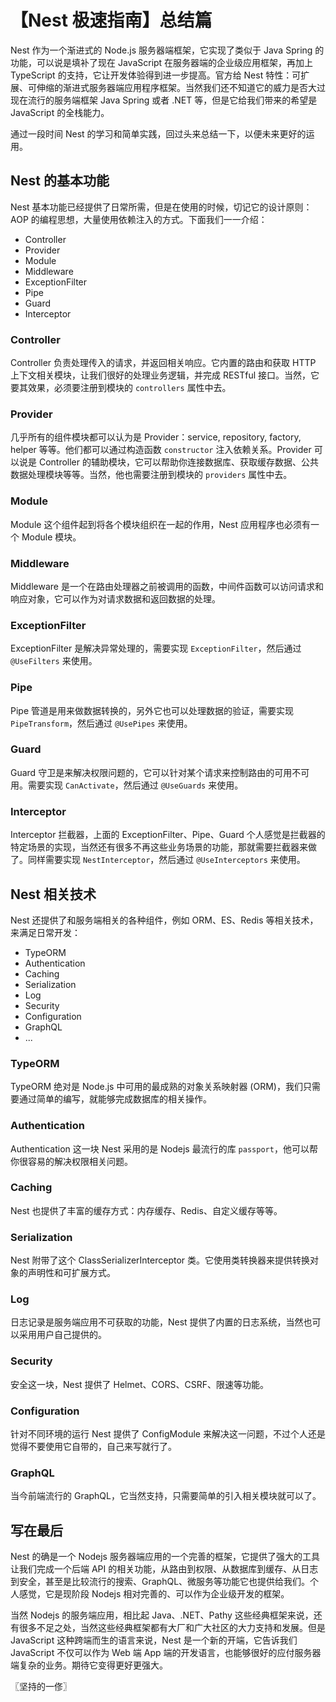 # 【Nest 极速指南】总结篇
Nest 作为一个渐进式的 Node.js 服务器端框架，它实现了类似于 Java Spring 的功能，可以说是填补了现在 JavaScript 在服务器端的企业级应用框架，再加上 TypeScript 的支持，它让开发体验得到进一步提高。官方给 Nest 特性：可扩展、可伸缩的渐进式服务器端应用程序框架。当然我们还不知道它的威力是否大过现在流行的服务端框架 Java Spring 或者 .NET 等，但是它给我们带来的希望是 JavaScript 的全栈能力。

通过一段时间 Nest 的学习和简单实践，回过头来总结一下，以便未来更好的运用。

## Nest 的基本功能
Nest 基本功能已经提供了日常所需，但是在使用的时候，切记它的设计原则：AOP 的编程思想，大量使用依赖注入的方式。下面我们一一介绍：

* Controller
* Provider
* Module
* Middleware
* ExceptionFilter
* Pipe
* Guard
* Interceptor

### Controller
Controller 负责处理传入的请求，并返回相关响应。它内置的路由和获取 HTTP 上下文相关模块，让我们很好的处理业务逻辑，并完成 RESTful 接口。当然，它要其效果，必须要注册到模块的 `controllers` 属性中去。

### Provider
几乎所有的组件模块都可以认为是 Provider：service, repository, factory, helper 等等。他们都可以通过构造函数 `constructor` 注入依赖关系。Provider 可以说是 Controller 的辅助模块，它可以帮助你连接数据库、获取缓存数据、公共数据处理模块等等。当然，他也需要注册到模块的 `providers` 属性中去。

### Module
Module 这个组件起到将各个模块组织在一起的作用，Nest 应用程序也必须有一个 Module 模块。

### Middleware
Middleware 是一个在路由处理器之前被调用的函数，中间件函数可以访问请求和响应对象，它可以作为对请求数据和返回数据的处理。

### ExceptionFilter
ExceptionFilter 是解决异常处理的，需要实现 `ExceptionFilter`，然后通过 `@UseFilters` 来使用。

### Pipe
Pipe 管道是用来做数据转换的，另外它也可以处理数据的验证，需要实现 `PipeTransform`，然后通过 `@UsePipes` 来使用。

### Guard
Guard 守卫是来解决权限问题的，它可以针对某个请求来控制路由的可用不可用。需要实现 `CanActivate`，然后通过 `@UseGuards` 来使用。

### Interceptor
Interceptor 拦截器，上面的 ExceptionFilter、Pipe、Guard 个人感觉是拦截器的特定场景的实现，当然还有很多不再这些业务场景的功能，那就需要拦截器来做了。同样需要实现 `NestInterceptor`，然后通过 `@UseInterceptors` 来使用。

## Nest 相关技术
Nest 还提供了和服务端相关的各种组件，例如 ORM、ES、Redis 等相关技术，来满足日常开发：

* TypeORM
* Authentication
* Caching
* Serialization
* Log
* Security
* Configuration
* GraphQL
* ...

### TypeORM
TypeORM 绝对是 Node.js 中可用的最成熟的对象关系映射器 (ORM)，我们只需要通过简单的编写，就能够完成数据库的相关操作。

### Authentication
Authentication 这一块 Nest 采用的是 Nodejs 最流行的库 `passport`，他可以帮你很容易的解决权限相关问题。

### Caching
Nest 也提供了丰富的缓存方式：内存缓存、Redis、自定义缓存等等。

### Serialization
Nest 附带了这个 ClassSerializerInterceptor 类。它使用类转换器来提供转换对象的声明性和可扩展方式。

### Log
日志记录是服务端应用不可获取的功能，Nest 提供了内置的日志系统，当然也可以采用用户自己提供的。

### Security
安全这一块，Nest 提供了 Helmet、CORS、CSRF、限速等功能。

### Configuration
针对不同环境的运行 Nest 提供了 ConfigModule 来解决这一问题，不过个人还是觉得不要使用它自带的，自己来写就行了。

### GraphQL
当今前端流行的 GraphQL，它当然支持，只需要简单的引入相关模块就可以了。

## 写在最后
Nest 的确是一个 Nodejs 服务器端应用的一个完善的框架，它提供了强大的工具让我们完成一个后端 API 的相关功能，从路由到权限、从数据库到缓存、从日志到安全，甚至是比较流行的搜索、GraphQL、微服务等功能它也提供给我们。个人感觉，它是现阶段 Nodejs 相对完善的、可以作为企业级开发的框架。

当然 Nodejs 的服务端应用，相比起 Java、.NET、Pathy 这些经典框架来说，还有很多不足之处，当然这些经典框架都有大厂和广大社区的大力支持和发展。但是 JavaScript 这种跨端而生的语言来说，Nest 是一个新的开端，它告诉我们 JavaScript 不仅可以作为 Web 端 App 端的开发语言，也能够很好的应付服务器端复杂的业务。期待它变得更好更强大。

〖坚持的一俢〗